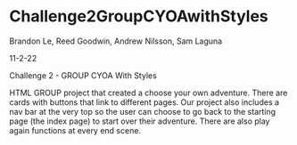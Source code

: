 # Challenge2GroupCYOAwithStyles

Brandon Le, Reed Goodwin, Andrew Nilsson, Sam Laguna

11-2-22

Challenge 2 - GROUP CYOA With Styles

HTML GROUP project that created a choose your own adventure. There are cards with buttons that link to different pages. Our project also includes a nav bar at the very top so the user can choose to go back to the starting page (the index page) to start over their adventure. There are also play again functions at every end scene.

